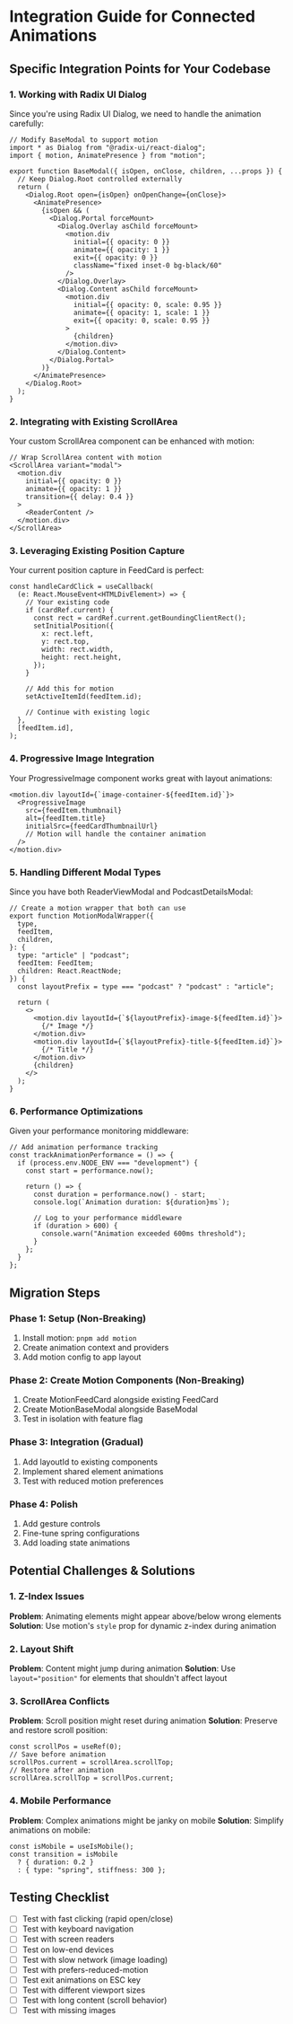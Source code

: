 # Integration Guide for Connected Animations

## Specific Integration Points for Your Codebase

### 1. Working with Radix UI Dialog

Since you're using Radix UI Dialog, we need to handle the animation carefully:

```tsx
// Modify BaseModal to support motion
import * as Dialog from "@radix-ui/react-dialog";
import { motion, AnimatePresence } from "motion";

export function BaseModal({ isOpen, onClose, children, ...props }) {
  // Keep Dialog.Root controlled externally
  return (
    <Dialog.Root open={isOpen} onOpenChange={onClose}>
      <AnimatePresence>
        {isOpen && (
          <Dialog.Portal forceMount>
            <Dialog.Overlay asChild forceMount>
              <motion.div
                initial={{ opacity: 0 }}
                animate={{ opacity: 1 }}
                exit={{ opacity: 0 }}
                className="fixed inset-0 bg-black/60"
              />
            </Dialog.Overlay>
            <Dialog.Content asChild forceMount>
              <motion.div
                initial={{ opacity: 0, scale: 0.95 }}
                animate={{ opacity: 1, scale: 1 }}
                exit={{ opacity: 0, scale: 0.95 }}
              >
                {children}
              </motion.div>
            </Dialog.Content>
          </Dialog.Portal>
        )}
      </AnimatePresence>
    </Dialog.Root>
  );
}
```

### 2. Integrating with Existing ScrollArea

Your custom ScrollArea component can be enhanced with motion:

```tsx
// Wrap ScrollArea content with motion
<ScrollArea variant="modal">
  <motion.div
    initial={{ opacity: 0 }}
    animate={{ opacity: 1 }}
    transition={{ delay: 0.4 }}
  >
    <ReaderContent />
  </motion.div>
</ScrollArea>
```

### 3. Leveraging Existing Position Capture

Your current position capture in FeedCard is perfect:

```tsx
const handleCardClick = useCallback(
  (e: React.MouseEvent<HTMLDivElement>) => {
    // Your existing code
    if (cardRef.current) {
      const rect = cardRef.current.getBoundingClientRect();
      setInitialPosition({
        x: rect.left,
        y: rect.top,
        width: rect.width,
        height: rect.height,
      });
    }

    // Add this for motion
    setActiveItemId(feedItem.id);

    // Continue with existing logic
  },
  [feedItem.id],
);
```

### 4. Progressive Image Integration

Your ProgressiveImage component works great with layout animations:

```tsx
<motion.div layoutId={`image-container-${feedItem.id}`}>
  <ProgressiveImage
    src={feedItem.thumbnail}
    alt={feedItem.title}
    initialSrc={feedCardThumbnailUrl}
    // Motion will handle the container animation
  />
</motion.div>
```

### 5. Handling Different Modal Types

Since you have both ReaderViewModal and PodcastDetailsModal:

```tsx
// Create a motion wrapper that both can use
export function MotionModalWrapper({
  type,
  feedItem,
  children,
}: {
  type: "article" | "podcast";
  feedItem: FeedItem;
  children: React.ReactNode;
}) {
  const layoutPrefix = type === "podcast" ? "podcast" : "article";

  return (
    <>
      <motion.div layoutId={`${layoutPrefix}-image-${feedItem.id}`}>
        {/* Image */}
      </motion.div>
      <motion.div layoutId={`${layoutPrefix}-title-${feedItem.id}`}>
        {/* Title */}
      </motion.div>
      {children}
    </>
  );
}
```

### 6. Performance Optimizations

Given your performance monitoring middleware:

```tsx
// Add animation performance tracking
const trackAnimationPerformance = () => {
  if (process.env.NODE_ENV === "development") {
    const start = performance.now();

    return () => {
      const duration = performance.now() - start;
      console.log(`Animation duration: ${duration}ms`);

      // Log to your performance middleware
      if (duration > 600) {
        console.warn("Animation exceeded 600ms threshold");
      }
    };
  }
};
```

## Migration Steps

### Phase 1: Setup (Non-Breaking)

1. Install motion: `pnpm add motion`
2. Create animation context and providers
3. Add motion config to app layout

### Phase 2: Create Motion Components (Non-Breaking)

1. Create MotionFeedCard alongside existing FeedCard
2. Create MotionBaseModal alongside BaseModal
3. Test in isolation with feature flag

### Phase 3: Integration (Gradual)

1. Add layoutId to existing components
2. Implement shared element animations
3. Test with reduced motion preferences

### Phase 4: Polish

1. Add gesture controls
2. Fine-tune spring configurations
3. Add loading state animations

## Potential Challenges & Solutions

### 1. Z-Index Issues

**Problem**: Animating elements might appear above/below wrong elements
**Solution**: Use motion's `style` prop for dynamic z-index during animation

### 2. Layout Shift

**Problem**: Content might jump during animation
**Solution**: Use `layout="position"` for elements that shouldn't affect layout

### 3. ScrollArea Conflicts

**Problem**: Scroll position might reset during animation
**Solution**: Preserve and restore scroll position:

```tsx
const scrollPos = useRef(0);
// Save before animation
scrollPos.current = scrollArea.scrollTop;
// Restore after animation
scrollArea.scrollTop = scrollPos.current;
```

### 4. Mobile Performance

**Problem**: Complex animations might be janky on mobile
**Solution**: Simplify animations on mobile:

```tsx
const isMobile = useIsMobile();
const transition = isMobile
  ? { duration: 0.2 }
  : { type: "spring", stiffness: 300 };
```

## Testing Checklist

- [ ] Test with fast clicking (rapid open/close)
- [ ] Test with keyboard navigation
- [ ] Test with screen readers
- [ ] Test on low-end devices
- [ ] Test with slow network (image loading)
- [ ] Test with prefers-reduced-motion
- [ ] Test exit animations on ESC key
- [ ] Test with different viewport sizes
- [ ] Test with long content (scroll behavior)
- [ ] Test with missing images

